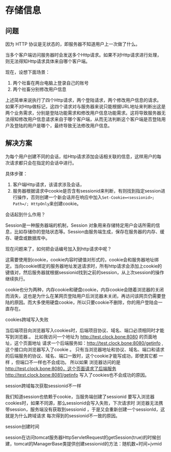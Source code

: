 # 存储信息

## 问题

因为 HTTP 协议是无状态的，即服务器不知道用户上一次做了什么。

当多个客户端访问服务器时会发送多个Http请求。如果不对Http请求进行处理，则无法得知Http请求具体来自哪个客户端。

现在，设想下面场景：

1. 两个社畜在两台电脑上登录自己的账号
2. 两个社畜分别修改用户信息

上述简单来说执行了四个Http请求，两个登陆请求，两个修改用户信息的请求。如果不对Http做标记，这四个请求对与服务器来说只能根据URL地址来判断出这是两个业务需求，分别是登陆功能需求和修改用户信息功能需求。这将导致服务器无法得知修改用户信息请求来自于哪个客户端，从而无法判断这个客户端是否登陆用户及登陆的用户是哪个，最终导致无法修改用户信息。

## 解决方案

为每个用户创建不同的会话，给Http请求添加会话相关联的信息，这样用户的每次请求都只会在指定的会话中进行。

具体步骤：

1. 客户端Http请求，该请求涉及会话，
2. 服务器根据请求中cookie是否含有sessionid来判断，有则找到指定session进行操作，否则创建一个新会话并在响应中加入`Set-Cookie=<sessionid>; Path=/; HttpOnly`来创建cookie。

会话起到什么作用？

Session是一种服务器端的机制，Session 对象用来存储特定用户会话所需的信息，比如存储你的登陆状态等。Session由服务端生成，保存在服务器的内存、缓存、硬盘或数据库中。

现在问题来了，如何把会话编号加入到http请求中呢？

这需要使用到cookie，cookie内容时键值对形式的，cookie会和服务器地址绑定。当向cookie绑定的服务器地址发送请求时，所有http请求会添加上cookie的键值对，然后服务器就根据sessionid找到之前的session，从上次session的操作继续执行。

cookie也分为两种，内存cookie和硬盘cookie，内存cookie会随着浏览器的关闭而消失，这也是为什么在某网页登陆用户后浏览器未关闭，再访问该网页仍需要登陆的原因。而大多使用硬盘cookie，所以只要cookie不删除，你的用户登陆会一直存在。

cookies跨域写入失败

当后端项目向浏览器写入cookies时，后端项目协议、域名、端口必须相同时才能写到浏览器.。
比如我访问一个地址为 http://test.clock.bone:8080 的页面地址，这个页面地址 请求一个后端服务如：http://test.clock.bone:8080/getinfo ,这个接口向浏览器写入了cookie 。 只有当浏览器地址和协议、域名、端口和请求的后端服务的协议、域名、端口一致时，这个cookie才能写成功，即使其它都 一样 ，但端口不一样也不会成功。
所以如果 浏览器访问的是 http://test.clock.bone:8080，这个页面请求了后端服务http://test.clock.bone:8081/getinfo 写入了cookies也不会成功的原因。

session跨域每次获取sessionid不一样

我们知道session也依赖于cookie，当服务端创建了sessionid 要写入浏览器cookies时，如果不同源，那么sessionid会写入失败，下次请求时 浏览器无法携带session，服务端没有获取到sessionid ，于是又会重新创建一个sessionId，这就是为什么跨域请求 每次得到的sessionid不一致的原因。

session创建时间

session在访问tomcat服务器HttpServletRequest的getSession(true)的时候创建，tomcat的ManagerBase类提供创建sessionid的方法：随机数+时间+jvmid